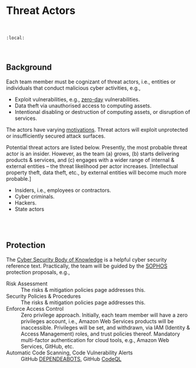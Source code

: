 <br>

# Threat Actors

<br>

```{contents}
:local:
```

<br>

## Background

Each team member must be cognizant of threat actors, i.e., entities or individuals that conduct malicious cyber activities, e.g.,

* Exploit vulnerabilities, e.g., <a href="https://www.technologyreview.com/2021/09/23/1036140/2021-record-zero-day-hacks-reasons/" target="_blank">zero-day</a> vulnerabilities.
* Data theft via unauthorised access to computing assets.
* Intentional disabling or destruction of computing assets, or disruption of services.

The actors have varying <a href="https://www.sophos.com/en-us/cybersecurity-explained/threat-actors#:~:text=are%20Threat%20Actors%E2%80%99-,Motivations,-%3F" target="_blank">motivations</a>. Threat actors will exploit unprotected or insufficiently secured attack surfaces.

Potential threat actors are listed below. Presently, the most probable threat actor is an insider. However, as the team (a) grows, (b) starts delivering products & services, and (c) engages with a wider range of internal & external entities – the threat likelihood per actor increases. [Intellectual property theft, data theft, etc., by external entities will become much more probable.]

* Insiders, i.e., employees or contractors.
* Cyber criminals.
* Hackers.
* State actors


<br>
<br>


## Protection

The [Cyber Security Body of Knowledge](https://www.cybok.org/knowledgebase1_1/) is a helpful cyber security reference text.  Practically, the team will be guided by the <a href="https://www.sophos.com/en-us/cybersecurity-explained/threat-actors#:~:text=Protection%20Methods%20and-,Strategies,-Maintaining%20strict%20cyber">SOPHOS</a> protection proposals, e.g.,

<dl>
    <dt>Risk Assessment</dt><dd>The risks & mitigation policies page addresses this.<br></dd>
    <dt>Security Policies & Procedures</dt><dd>The risks & mitigation policies page addresses this.<br></dd>
    <dt>Enforce Access Control</dt><dd>Zero privilege approach. Initially, each team member will have a zero privileges account, i.e., Amazon Web Services products will be inaccessible. Privileges will be set, and withdrawn, via IAM (Identity & Access Management) roles, and trust policies thereof. Mandatory multi-factor authentication for cloud tools, e.g., Amazon Web Services, GitHub, etc.<br></dd>
    <dt>Automatic Code Scanning, Code Vulnerability Alerts</dt>
<dd>GitHub <a href="https://docs.github.com/en/code-security/dependabot" target="_blank">DEPENDEABOTS</a>, GitHub <a href="https://docs.
github.com/en/code-security/code-scanning/introduction-to-code-scanning/about-code-scanning-with-codeql" target="_blank"
>CodeQL</a><br></dd>
</dl>

<br>
<br>
<br>
<br>

<br>
<br>
<br>
<br>
